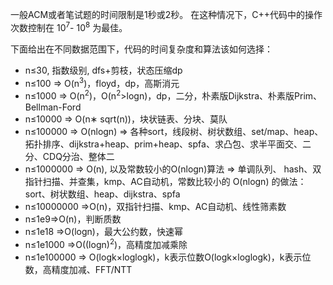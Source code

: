 一般ACM或者笔试题的时间限制是1秒或2秒。
在这种情况下，C++代码中的操作次数控制在 10<sup>7</sup>- 10<sup>8</sup> 为最佳。

下面给出在不同数据范围下，代码的时间复杂度和算法该如何选择：

- n≤30, 指数级别, dfs+剪枝，状态压缩dp
- n≤100 => O(n<sup>3</sup>)，floyd，dp，高斯消元
- n≤1000 => O(n<sup>2</sup>)，O(n<sup>2</sup>>logn)，dp，二分，朴素版Dijkstra、朴素版Prim、Bellman-Ford
- n≤10000 => O(n∗ sqrt(n))，块状链表、分块、莫队
- n≤100000 => O(nlogn) => 各种sort，线段树、树状数组、set/map、heap、拓扑排序、dijkstra+heap、prim+heap、spfa、求凸包、求半平面交、二分、CDQ分治、整体二
- n≤1000000 => O(n), 以及常数较小的O(nlogn)算法 => 单调队列、 hash、双指针扫描、并查集，kmp、AC自动机，常数比较小的 O(nlogn) 的做法：sort、树状数组、heap、dijkstra、spfa
- n≤10000000 =>O(n)，双指针扫描、kmp、AC自动机、线性筛素数
- n≤1e9=>O(n)，判断质数
- n≤1e18 =>O(logn)，最大公约数，快速幂
- n≤1e1000 =>O((logn)<sup>2</sup>)，高精度加减乘除
- n≤1e100000 => O(logk×loglogk)，k表示位数O(logk×loglogk)，k表示位数，高精度加减、FFT/NTT